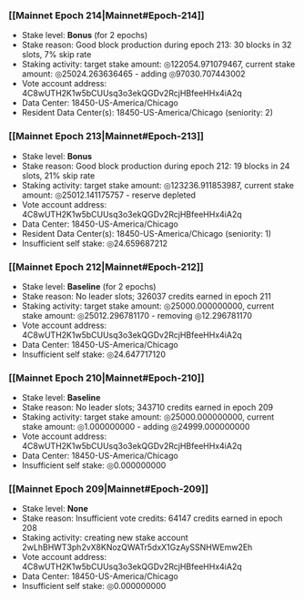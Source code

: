 ### [[Mainnet Epoch 214|Mainnet#Epoch-214]]
* Stake level: **Bonus** (for 2 epochs)
* Stake reason: Good block production during epoch 213: 30 blocks in 32 slots, 7% skip rate
* Staking activity: target stake amount: ◎122054.971079467, current stake amount: ◎25024.263636465 - adding ◎97030.707443002
* Vote account address: 4C8wUTH2K1w5bCUUsq3o3ekQGDv2RcjHBfeeHHx4iA2q
* Data Center: 18450-US-America/Chicago
* Resident Data Center(s): 18450-US-America/Chicago (seniority: 2)
### [[Mainnet Epoch 213|Mainnet#Epoch-213]]
* Stake level: **Bonus**
* Stake reason: Good block production during epoch 212: 19 blocks in 24 slots, 21% skip rate
* Staking activity: target stake amount: ◎123236.911853987, current stake amount: ◎25012.141175757 - reserve depleted
* Vote account address: 4C8wUTH2K1w5bCUUsq3o3ekQGDv2RcjHBfeeHHx4iA2q
* Data Center: 18450-US-America/Chicago
* Resident Data Center(s): 18450-US-America/Chicago (seniority: 1)
* Insufficient self stake: ◎24.659687212
### [[Mainnet Epoch 212|Mainnet#Epoch-212]]
* Stake level: **Baseline** (for 2 epochs)
* Stake reason: No leader slots; 326037 credits earned in epoch 211
* Staking activity: target stake amount: ◎25000.000000000, current stake amount: ◎25012.296781170 - removing ◎12.296781170
* Vote account address: 4C8wUTH2K1w5bCUUsq3o3ekQGDv2RcjHBfeeHHx4iA2q
* Data Center: 18450-US-America/Chicago
* Insufficient self stake: ◎24.647717120
### [[Mainnet Epoch 210|Mainnet#Epoch-210]]
* Stake level: **Baseline**
* Stake reason: No leader slots; 343710 credits earned in epoch 209
* Staking activity: target stake amount: ◎25000.000000000, current stake amount: ◎1.000000000 - adding ◎24999.000000000
* Vote account address: 4C8wUTH2K1w5bCUUsq3o3ekQGDv2RcjHBfeeHHx4iA2q
* Data Center: 18450-US-America/Chicago
* Insufficient self stake: ◎0.000000000
### [[Mainnet Epoch 209|Mainnet#Epoch-209]]
* Stake level: **None**
* Stake reason: Insufficient vote credits: 64147 credits earned in epoch 208
* Staking activity: creating new stake account 2wLhBHWT3ph2vX8KNozQWATr5dxX1GzAySSNHWEmw2Eh
* Vote account address: 4C8wUTH2K1w5bCUUsq3o3ekQGDv2RcjHBfeeHHx4iA2q
* Data Center: 18450-US-America/Chicago
* Insufficient self stake: ◎0.000000000